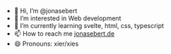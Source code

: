 - 👋 Hi, I’m @jonasebert
- 👀 I’m interested in Web development
- 🌱 I’m currently learning svelte, html, css, typescript
- 📫 How to reach me <a href="https://jonasebert.de/contact">jonasebert.de</a>
- 😄 Pronouns: xier/xies

<!---
jonasebert/jonasebert is a ✨ special ✨ repository because its `README.md` (this file) appears on your GitHub profile.
You can click the Preview link to take a look at your changes.
--->
